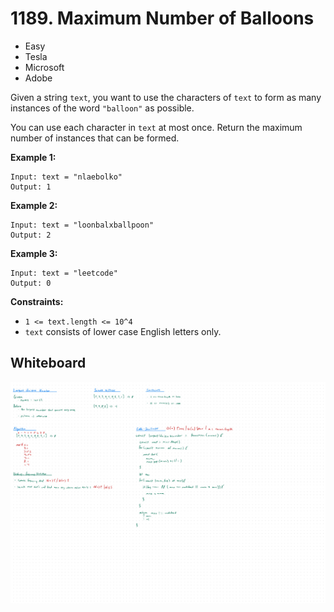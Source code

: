 # 1189. Maximum Number of Balloons
- Easy
- Tesla
- Microsoft
- Adobe

Given a string `text`, you want to use the characters of `text` to form as many
instances of the word `"balloon"` as possible.

You can use each character in `text` at most once. Return the maximum number of
instances that can be formed.

**Example 1:**
```
Input: text = "nlaebolko"
Output: 1
```

**Example 2:**
```
Input: text = "loonbalxballpoon"
Output: 2
```

**Example 3:**
```
Input: text = "leetcode"
Output: 0
```

**Constraints:**
- `1 <= text.length <= 10^4`
- `text` consists of lower case English letters only.

## Whiteboard
![Whiteboard Image][whiteboard-image]

<!-- Refs -->
[whiteboard-image]: whiteboard.jpg
